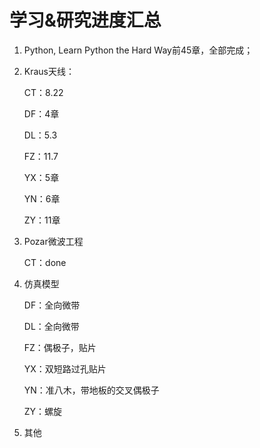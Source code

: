 # 学习&研究进度汇总

1. Python, Learn Python the Hard Way前45章，全部完成；

2. Kraus天线：

   CT：8.22

   DF：4章

   DL：5.3

   FZ：11.7

   YX：5章

   YN：6章

   ZY：11章

3. Pozar微波工程

   CT：done

4. 仿真模型

   DF：全向微带

   DL：全向微带

   FZ：偶极子，贴片

   YX：双短路过孔贴片

   YN：准八木，带地板的交叉偶极子

   ZY：螺旋

5. 其他
